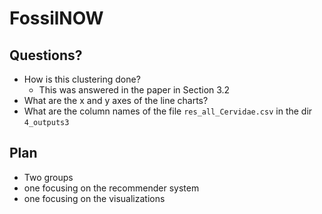# FossilNOW

## Questions?

- How is this clustering done?
  - This was answered in the paper in Section 3.2
- What are the x and y axes of the line charts?
- What are the column names of the file `res_all_Cervidae.csv` in the dir `4_outputs3`

## Plan

- Two groups
-   one focusing on the recommender system
-   one focusing on the visualizations
